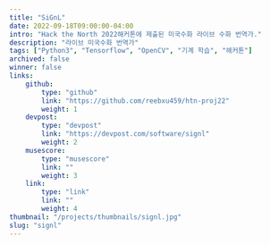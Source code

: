 ```yaml
---
title: "SiGnL"
date: 2022-09-18T09:00:00-04:00
intro: "Hack the North 2022해커톤에 제출된 미국수화 라이브 수화 번역가."
description: "라이브 미국수화 번역가"
tags: ["Python3", "Tensorflow", "OpenCV", "기계 학습", "헤커톤"]
archived: false
winner: false
links: 
    github: 
        type: "github"
        link: "https://github.com/reebxu459/htn-proj22"
        weight: 1
    devpost:
        type: "devpost"
        link: "https://devpost.com/software/signl"
        weight: 2
    musescore:
        type: "musescore"
        link: ""
        weight: 3
    link:
        type: "link"
        link: ""
        weight: 4
thumbnail: "/projects/thumbnails/signl.jpg"
slug: "signl"
---
```


